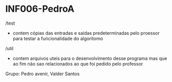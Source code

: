 # INF006-PedroA


/test
- contem cópias das entradas e saidas predeterminadas pelo proessor para testar a funcionalidade do algoritomo

/util
- contem arquivos uteis para o desenvolvimento desse programa mas que ao fim não sao relacionados ao que foi pedido pelo professor



Grupo: Pedro avenir, Valder Santos